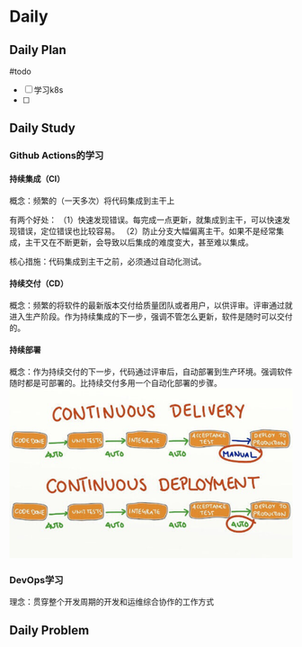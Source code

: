 # Daily
## Daily Plan
#todo
- [ ] 学习k8s
- [ ] 
## Daily Study
### Github Actions的学习
#### 持续集成（CI）
概念：频繁的（一天多次）将代码集成到主干上

有两个好处：
（1）快速发现错误。每完成一点更新，就集成到主干，可以快速发现错误，定位错误也比较容易。
（2）防止分支大幅偏离主干。如果不是经常集成，主干又在不断更新，会导致以后集成的难度变大，甚至难以集成。

核心措施：代码集成到主干之前，必须通过自动化测试。

#### 持续交付（CD）
概念：频繁的将软件的最新版本交付给质量团队或者用户，以供评审。评审通过就进入生产阶段。作为持续集成的下一步，强调不管怎么更新，软件是随时可以交付的。

#### 持续部署
概念：作为持续交付的下一步，代码通过评审后，自动部署到生产环境。强调软件随时都是可部署的。比持续交付多用一个自动化部署的步骤。
![](Diary/attachments/Pasted%20image%2020250503154505.png)

### DevOps学习
理念：贯穿整个开发周期的开发和运维综合协作的工作方式

## Daily Problem
